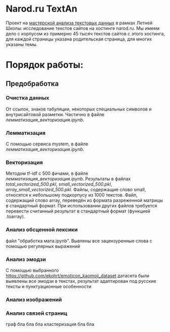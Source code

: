 # Narod.ru TextAn
Проект на [мастерской анализа текстовых данных](https://letnyayashkola.org/nlp/) в рамках Летней Школы: исследование текстов сайтов на хостинге narod.ru.
Мы имеем дело с корпусом из примерно 45 тысяч текстов сайтов с этого хостинга, для каждой страницы указана родительская страница, для многих указаны темы.   
# Порядок работы:
## Предобработка
### Очистка данных
От ссылок, знаков табуляции, некоторых специальных символов и внутрисайтовой разметки. Частично в файле *лемматизация_векторизация.ipynb*.
### Лемматизация
С помощью сервиса mystem, в файле *лемматизация_векторизация.ipynb*.
### Векторизация
Методом tf-idf с 500 фичами, в файле *лемматизация_векторизация.ipynb*. Результаты в файлах *total_vectorized_500.pkl*, *small_vectorized_500.pkl*, *array_small_vectorized_500.pkl*. Файлы, содержащие слово small, относятся к небольшому подкорпусу из 1000 текстов. Файл, содержащий слово array, переведён из формата разреженной матрицы в стандартный формат. При использовании других файлов требуется перевести считанный результат в стандартный формат (функцией .toarray).
### Анализ обсценной лексики
файл "обработка мата.ipynb". Вывлены все зацензуренные слова с помощью регулярных выражений
### Анализ эмодзи
С помощью выбранного https://github.com/ekohrt/emoticon_kaomoji_dataset датасета были выявлены все эмодзи в текстах, результат адаптирован под русские тексты и пунктуационные особенности
### Анализ изображений
### Анализ связей страниц

граф бла бла бла
кластеризация бла бла
